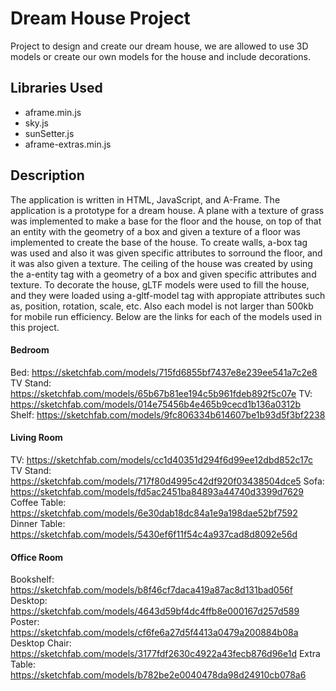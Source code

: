 # Dream House Project
Project to design and create our dream house, we are allowed to use 3D models or create our own models for the house and include decorations.

## Libraries Used
- aframe.min.js
- sky.js
- sunSetter.js
- aframe-extras.min.js

## Description
The application is written in HTML, JavaScript, and A-Frame.
The application is a prototype for a dream house.
A plane with a texture of grass was implemented to make a base for the floor and the house, on top of that an entity with the geometry of a box and given a texture of a floor was implemented to create the base of the house.
To create walls, a-box tag was used and also it was given specific attributes to sorround the floor, and it was also given a texture.
The ceiling of the house was created by using the a-entity tag with a geometry of a box and given specific attributes and texture.
To decorate the house, gLTF models were used to fill the house, and they were loaded using a-gltf-model tag with appropiate attributes such as, position, rotation, scale, etc. Also each model is not larger than 500kb for mobile run efficiency.
Below are the links for each of the models used in this project.
#### Bedroom
Bed: https://sketchfab.com/models/715fd6855bf7437e8e239ee541a7c2e8
TV Stand: https://sketchfab.com/models/65b67b81ee194c5b961fdeb892f5c07e
TV: https://sketchfab.com/models/014e75456b4e465b9cecd1b136a0312b
Shelf: https://sketchfab.com/models/9fc806334b614607be1b93d5f3bf2238
#### Living Room
TV: https://sketchfab.com/models/cc1d40351d294f6d99ee12dbd852c17c
TV Stand: https://sketchfab.com/models/717f80d4995c42df920f03438504dce5
Sofa: https://sketchfab.com/models/fd5ac2451ba84893a44740d3399d7629
Coffee Table: https://sketchfab.com/models/6e30dab18dc84a1e9a198dae52bf7592
Dinner Table: https://sketchfab.com/models/5430ef6f11f54c4a937cad8d8092e56d
#### Office Room
Bookshelf: https://sketchfab.com/models/b8f46cf7daca419a87ac8d131bad056f
Desktop: https://sketchfab.com/models/4643d59bf4dc4ffb8e000167d257d589
Poster: https://sketchfab.com/models/cf6fe6a27d5f4413a0479a200884b08a
Desktop Chair: https://sketchfab.com/models/3177fdf2630c4922a43fecb876d96e1d
Extra Table: https://sketchfab.com/models/b782be2e0040478da98d24910cb078a6



